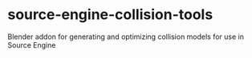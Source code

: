 # source-engine-collision-tools
Blender addon for generating and optimizing collision models for use in Source Engine
